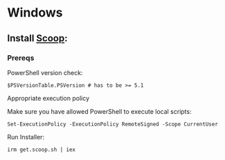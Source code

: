 # Windows

## Install [Scoop](https://github.com/ScoopInstaller/Scoop/wiki/Quick-Start):

### Prereqs
PowerShell version check:
```
$PSVersionTable.PSVersion # has to be >= 5.1
```

Appropriate execution policy

Make sure you have allowed PowerShell to execute local scripts:
```
Set-ExecutionPolicy -ExecutionPolicy RemoteSigned -Scope CurrentUser
```

Run Installer:
```
irm get.scoop.sh | iex
```


